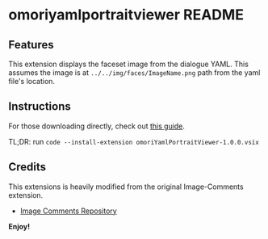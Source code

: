 # omoriyamlportraitviewer README

## Features

This extension displays the faceset image from the dialogue YAML.
This assumes the image is at `../../img/faces/ImageName.png` path from the yaml file's location.

## Instructions

For those downloading directly, check out [this guide](https://code.visualstudio.com/api/working-with-extensions/publishing-extension#packaging-extensions).

TL;DR: run `code --install-extension omoriYamlPortraitViewer-1.0.0.vsix`

## Credits

This extensions is heavily modified from the original Image-Comments extension.
* [Image Comments Repository](https://github.com/mgiesen/Image-Comments/tree/main)

**Enjoy!**
